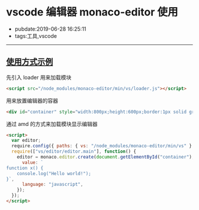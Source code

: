 # vscode 编辑器 monaco-editor 使用

- pubdate:2019-06-28 16:25:11
- tags:工具,vscode

---

## [使用方式示例](https://www.netnr.com/home/list/111)

先引入 loader 用来加载模块

```html
<script src="/node_modules/monaco-editor/min/vs/loader.js"></script>
```

用来放置编辑器的容器

```html
<div id="container" style="width:800px;height:600px;border:1px solid grey"></div>
```

通过 amd 的方式来加载模块显示编辑器

```html
<script>
  var editor;
  require.config({ paths: { vs: "/node_modules/monaco-editor/min/vs" } });
  require(["vs/editor/editor.main"], function() {
    editor = monaco.editor.create(document.getElementById("container"), {
      value: `
function x() {
	console.log("Hello world!");
}`,
      language: "javascript",
    });
  });
</script>
```

